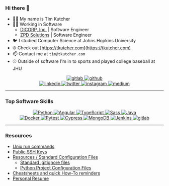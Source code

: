 ### Hi there 👋

- 🙋‍♂️ My name is Tim Kutcher
- 🧑‍💻 Working in Software
  - [DICORP, Inc.](https://dicorp.com) | Software Engineer
  - [ZPD Solutions](https://zpdsolutions.com) | Software Engineer
- 🐦 I studied Computer Science at Johns Hopkins University
- 🌐 Check out [https://tkutcher.com](https://tkutcher.com)
- 📫 Contact me at `tim@tkutcher.com`
- ⚾ Outside of software I'm in to sports and played college baseball at JHU

<div align="center">
  <a href="https://gitlab.com/tkutcher">
    <img src="https://img.shields.io/static/v1?label=GitLab&message=@tkutcher&logo=gitlab&labelColor=292961&color=4a4a4a&link=https://gitlab.com/tkutcher&style=for-the-badge" alt="gitlab" />
  </a>
  
  <a href="https://github.com/tkutcher">
    <img src="https://img.shields.io/static/v1?label=GitHub&message=@tkutcher&logo=github&color=4a4a4a&link=https://github.com/tkutcher&labelColor=2fc453&style=for-the-badge" alt="github" />
  </a>
</div>

<div align="center">
  <a href="https://www.linkedin.com/in/tim-kutcher-a7831416a/">
    <img src="https://img.shields.io/static/v1?label=&labelColor=404040&message=LinkedIn&logo=linkedin&color=0077b5&link=https://www.linkedin.com/in/tim-kutcher-a7831416a/&style=for-the-badge" alt="linkedin" />
  </a>

  <a href="https://twitter.com/tkutcher_">
  <img src="https://img.shields.io/static/v1?label=&labelColor=404040&message=@tkutcher_&logo=twitter&color=00acee&logoColor=00acee&link=https://twitter.com/tkutcher_&style=for-the-badge" alt="twitter" />
  </a>

  <a href="https://www.instagram.com/tkutcher_">
    <img src="https://img.shields.io/static/v1?label=&labelColor=E1306C&message=@tkutcher_&logo=instagram&color=404040&link=https://www.instagram.com/tkutcher_/&logoColor=ffffff&style=for-the-badge" alt="instagram" />
  </a>
  
  
  <a href="https://medium.com/@tkutcher">
  <img src="https://img.shields.io/static/v1?label=&labelColor=000000&message=@tkutcher&logo=medium&color=404040&logoColor=white&link=https://medium.com/@tkutcher&style=for-the-badge" alt="medium" />
  </a>
</div>

---
### Top Software Skills

<div align="center">
<a href="https://python.org">
    <img src="https://img.shields.io/badge/%20-Python-4B8BBE?logo=python&labelColor=FFE873" alt="Python">
</a>
  
<a href="https://angular.io/">
    <img src="https://img.shields.io/badge/%20-Angular-de0031?logo=angular&labelColor=126cc8" alt="Angular">
</a>

<a href="https://www.typescriptlang.org/">
    <img src="https://img.shields.io/badge/%20-TypeScript-303030?logo=typescript&labelColor=E0E0E0" alt="TypeScript">
</a>

<a href="https://sass-lang.com/">
    <img src="https://img.shields.io/badge/%20-Sass-cf649a?logo=sass&labelColor=F5F5F5" alt="Sass">
</a>
 
<a href="https://www.oracle.com/java/">
    <img src="https://img.shields.io/badge/%20-Java-393631?logo=java&labelColor=393631" alt="Java">
</a>
  
</div>
  
<div align="center">
  
  
<a href="https://www.docker.com/">
    <img src="https://img.shields.io/badge/%20-Docker-2397ec?logo=docker&labelColor=393631" alt="Docker">
</a>

<a href="https://pytest.org/">
    <img src="https://img.shields.io/badge/%20-Pytest-c9d329?logo=pytest&labelColor=393631" alt="Pytest">
</a>
  
<a href="https://www.cypress.io/">
    <img src="https://img.shields.io/badge/%20-Cypress-09c28e?logo=cypress&labelColor=393631" alt="Cypress">
</a>
  
<a href="https://www.mongodb.com/">
    <img src="https://img.shields.io/badge/%20-MongoDB-12a952?logo=mongodb&labelColor=393631" alt="MongoDB">
</a>
  
  
<a href="https://www.jenkins.io/">
    <img src="https://img.shields.io/badge/%20-Jenkins-4a5667?logo=jenkins&labelColor=F5F5F5" alt="Jenkins">
</a>
  
<a href="https://gitlab.com">
    <img src="https://img.shields.io/static/v1?label=&message=GitLab%20CI&logo=gitlab&color=4a4a4a&link=https://gitlab.com&labelColor=292961" alt="gitlab" />
</a>
  
  
</div>


----

### Resources
- [Unix run commands](rc/)
- [Public SSH Keys](keys/)
- [Resources / Standard Configuration Files](configs/)
  - [Standard .gitignore files](configs/gitignore/)
  - [Python Project Configuration Files](configs/python/)
- [Cheatsheets and quick How-To reminders](cheatsheets/)
- [Personal Resume](resume/)
